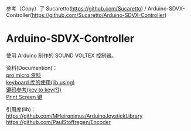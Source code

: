 参考（Copy）了 Sucaretto(https://github.com/Sucaretto) / Arduino-SDVX-Controller(https://github.com/Sucaretto/Arduino-SDVX-Controller)
# Arduino-SDVX-Controller
使用 Arduino 制作的 SOUND VOLTEX 控制器。

资料(Documention)：  
[pro micro 资料](https://learn.sparkfun.com/tutorials/pro-micro--fio-v3-hookup-guide/hardware-overview-pro-micro)   
[keyboard 库的使用(lib using)](https://www.arduino.cc/reference/en/language/functions/usb/keyboard/)  
[键码参考(key to key(?))](https://www.arduino.cc/en/Reference/KeyboardModifiers)  
[Print Screen 键](https://forum.arduino.cc/index.php?topic=119740.15)

引用库(lib)：  
https://github.com/MHeironimus/ArduinoJoystickLibrary  
https://github.com/PaulStoffregen/Encoder